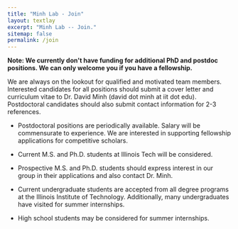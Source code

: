 ```yaml
---
title: "Minh Lab - Join"
layout: textlay
excerpt: "Minh Lab -- Join."
sitemap: false
permalink: /join
---
```


**Note: We currently don't have funding for additional PhD and postdoc positions. We can only welcome you if you have a fellowship.**

We are always on the lookout for qualified and motivated team members. Interested candidates for all positions should submit a cover letter and curriculum vitae to Dr. David Minh (david dot minh at iit dot edu).  Postdoctoral candidates should also submit contact information for 2-3 references.

* Postdoctoral positions are periodically available. Salary will be commensurate to experience. We are interested in supporting fellowship applications for competitive scholars.

* Current M.S. and Ph.D. students at Illinois Tech will be considered.

* Prospective M.S. and Ph.D. students should express interest in our group in their applications and also contact Dr. Minh.

* Current undergraduate students are accepted from all degree programs at the Illinois Institute of Technology. Additionally, many undergraduates have visited for summer internships.

* High school students may be considered for summer internships.

<!--
<figure>
<img src="{{ site.url }}{{ site.baseurl }}/images/picpic/Gallery/DSC_0696.jpg" width="95%">
</figure>
-->
